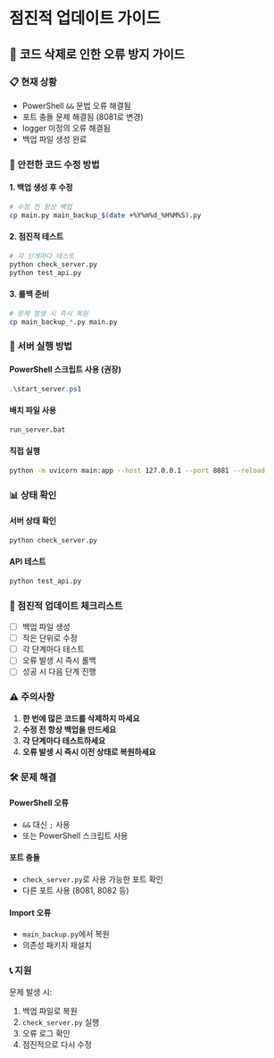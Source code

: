 # 점진적 업데이트 가이드

## 🚨 코드 삭제로 인한 오류 방지 가이드

### 📋 현재 상황
- PowerShell `&&` 문법 오류 해결됨
- 포트 충돌 문제 해결됨 (8081로 변경)
- logger 미정의 오류 해결됨
- 백업 파일 생성 완료

### 🔧 안전한 코드 수정 방법

#### 1. 백업 생성 후 수정
```bash
# 수정 전 항상 백업
cp main.py main_backup_$(date +%Y%m%d_%H%M%S).py
```

#### 2. 점진적 테스트
```bash
# 각 단계마다 테스트
python check_server.py
python test_api.py
```

#### 3. 롤백 준비
```bash
# 문제 발생 시 즉시 복원
cp main_backup_*.py main.py
```

### 🚀 서버 실행 방법

#### PowerShell 스크립트 사용 (권장)
```powershell
.\start_server.ps1
```

#### 배치 파일 사용
```cmd
run_server.bat
```

#### 직접 실행
```bash
python -m uvicorn main:app --host 127.0.0.1 --port 8081 --reload
```

### 📊 상태 확인

#### 서버 상태 확인
```bash
python check_server.py
```

#### API 테스트
```bash
python test_api.py
```

### 🔄 점진적 업데이트 체크리스트

- [ ] 백업 파일 생성
- [ ] 작은 단위로 수정
- [ ] 각 단계마다 테스트
- [ ] 오류 발생 시 즉시 롤백
- [ ] 성공 시 다음 단계 진행

### ⚠️ 주의사항

1. **한 번에 많은 코드를 삭제하지 마세요**
2. **수정 전 항상 백업을 만드세요**
3. **각 단계마다 테스트하세요**
4. **오류 발생 시 즉시 이전 상태로 복원하세요**

### 🛠️ 문제 해결

#### PowerShell 오류
- `&&` 대신 `;` 사용
- 또는 PowerShell 스크립트 사용

#### 포트 충돌
- `check_server.py`로 사용 가능한 포트 확인
- 다른 포트 사용 (8081, 8082 등)

#### Import 오류
- `main_backup.py`에서 복원
- 의존성 패키지 재설치

### 📞 지원

문제 발생 시:
1. 백업 파일로 복원
2. `check_server.py` 실행
3. 오류 로그 확인
4. 점진적으로 다시 수정 